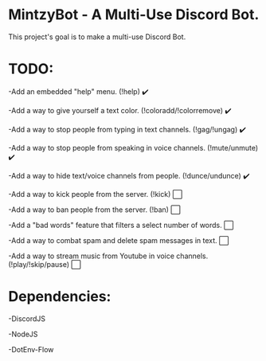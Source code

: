 # MintzyBot - A Multi-Use Discord Bot.

This project's goal is to make a multi-use Discord Bot.

# TODO:

-Add an embedded "help" menu. (!help) ✔️

-Add a way to give yourself a text color. (!coloradd/!colorremove) ✔️

-Add a way to stop people from typing in text channels. (!gag/!ungag) ✔️

-Add a way to stop people from speaking in voice channels. (!mute/unmute) ✔️

-Add a way to hide text/voice channels from people. (!dunce/undunce) ✔️

-Add a way to kick people from the server. (!kick) ⬜

-Add a way to ban people from the server. (!ban) ⬜

-Add a "bad words" feature that filters a select number of words. ⬜

-Add a way to combat spam and delete spam messages in text. ⬜

-Add a way to stream music from Youtube in voice channels. (!play/!skip/pause) ⬜

# Dependencies:

-DiscordJS

-NodeJS

-DotEnv-Flow
